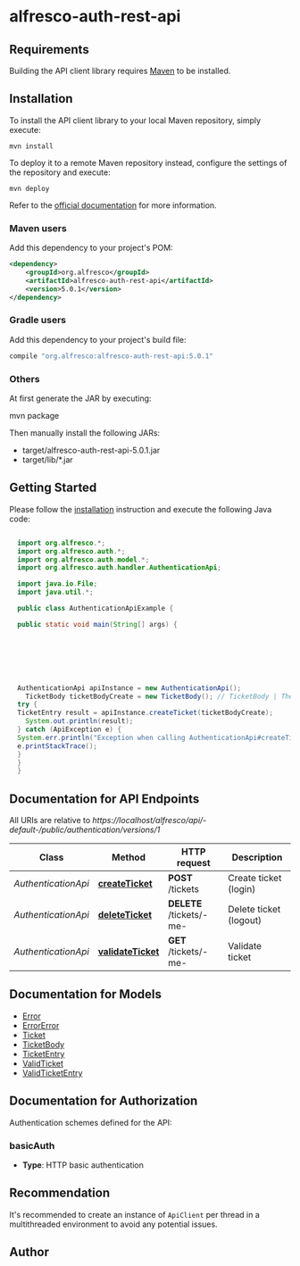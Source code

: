 # alfresco-auth-rest-api

## Requirements

Building the API client library requires [Maven](https://maven.apache.org) to be installed.

## Installation

To install the API client library to your local Maven repository, simply execute:

```shell
mvn install
```

To deploy it to a remote Maven repository instead, configure the settings of the repository and execute:

```shell
mvn deploy
```

Refer to the [official documentation](https://maven.apache.org/plugins/maven-deploy-plugin/usage.html) for more information.

### Maven users

Add this dependency to your project's POM:

```xml
<dependency>
    <groupId>org.alfresco</groupId>
    <artifactId>alfresco-auth-rest-api</artifactId>
    <version>5.0.1</version>
</dependency>
```

### Gradle users

Add this dependency to your project's build file:

```groovy
compile "org.alfresco:alfresco-auth-rest-api:5.0.1"
```

### Others

At first generate the JAR by executing:

mvn package

Then manually install the following JARs:

* target/alfresco-auth-rest-api-5.0.1.jar
* target/lib/*.jar

## Getting Started

Please follow the [installation](#installation) instruction and execute the following Java code:

```java

  import org.alfresco.*;
  import org.alfresco.auth.*;
  import org.alfresco.auth.model.*;
  import org.alfresco.auth.handler.AuthenticationApi;

  import java.io.File;
  import java.util.*;

  public class AuthenticationApiExample {

  public static void main(String[] args) {

  





  AuthenticationApi apiInstance = new AuthenticationApi();
    TicketBody ticketBodyCreate = new TicketBody(); // TicketBody | The user credential.
  try {
  TicketEntry result = apiInstance.createTicket(ticketBodyCreate);
    System.out.println(result);
  } catch (ApiException e) {
  System.err.println("Exception when calling AuthenticationApi#createTicket");
  e.printStackTrace();
  }
  }
  }

```

## Documentation for API Endpoints

All URIs are relative to *https://localhost/alfresco/api/-default-/public/authentication/versions/1*

Class | Method | HTTP request | Description
------------ | ------------- | ------------- | -------------
*AuthenticationApi* | [**createTicket**](docs/AuthenticationApi.md#createTicket) | **POST** /tickets | Create ticket (login)
*AuthenticationApi* | [**deleteTicket**](docs/AuthenticationApi.md#deleteTicket) | **DELETE** /tickets/-me- | Delete ticket (logout)
*AuthenticationApi* | [**validateTicket**](docs/AuthenticationApi.md#validateTicket) | **GET** /tickets/-me- | Validate ticket


## Documentation for Models

 - [Error](docs/Error.md)
 - [ErrorError](docs/ErrorError.md)
 - [Ticket](docs/Ticket.md)
 - [TicketBody](docs/TicketBody.md)
 - [TicketEntry](docs/TicketEntry.md)
 - [ValidTicket](docs/ValidTicket.md)
 - [ValidTicketEntry](docs/ValidTicketEntry.md)


## Documentation for Authorization

Authentication schemes defined for the API:
### basicAuth

- **Type**: HTTP basic authentication


## Recommendation

It's recommended to create an instance of `ApiClient` per thread in a multithreaded environment to avoid any potential issues.

## Author



